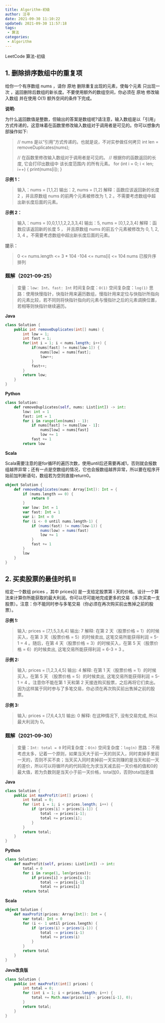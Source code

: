 ```yaml
---
title: Algorithm-初级
author: 汪寻
date: 2021-09-30 11:10:22
updated: 2021-09-30 11:57:18
tags:
 - 算法
categories:
 - Algorithm
---
```


LeetCode 算法-初级

<!-- more -->

## 1. 删除排序数组中的重复项

给你一个有序数组 nums ，请你 原地 删除重复出现的元素，使每个元素 只出现一次 ，返回删除后数组的新长度。不要使用额外的数组空间，你必须在 原地 修改输入数组 并在使用 O(1) 额外空间的条件下完成。

 **说明:**

为什么返回数值是整数，但输出的答案是数组呢?请注意，输入数组是以「引用」方式传递的，这意味着在函数里修改输入数组对于调用者是可见的。你可以想象内部操作如下:

> // nums 是以“引用”方式传递的。也就是说，不对实参做任何拷贝
> int len = removeDuplicates(nums);
>
> // 在函数里修改输入数组对于调用者是可见的。
> // 根据你的函数返回的长度, 它会打印出数组中 该长度范围内 的所有元素。
> for (int i = 0; i < len; i++) {
>     print(nums[i]);
> }

**示例 1：**

> 输入：nums = [1,1,2]
> 输出：2, nums = [1,2]
> 解释：函数应该返回新的长度 2 ，并且原数组 nums 的前两个元素被修改为 1, 2 。不需要考虑数组中超出新长度后面的元素。

**示例 2：**

> 输入：nums = [0,0,1,1,1,2,2,3,3,4]
> 输出：5, nums = [0,1,2,3,4]
> 解释：函数应该返回新的长度 5 ， 并且原数组 nums 的前五个元素被修改为 0, 1, 2, 3, 4 。不需要考虑数组中超出新长度后面的元素。


提示：

> 0 <= nums.length <= 3 * 104
> -104 <= nums[i] <= 104
> nums 已按升序排列

### 题解（2021-09-25）

> 变量：`low: Int`、`fast: Int`
> 时间复杂度：`O(1)`
> 空间复杂度：`log(1)`
> 思路：使用快慢指针，快指针用来遍历数组，慢指针用来定位与快指针所指向的元素比较，若不同则将快指针指向的元素与慢指针之后的元素调换位置，若相等则快指针继续遍历。

**Java**

```java
class Solution {
    public int removeDuplicates(int[] nums) {
        int low = 1;
        int fast = 1;
        for(int i = 1; i < nums.length; i++) {
            if(nums[fast] != nums[low-1]) {
                nums[low] = nums[fast];
                low++;
            }
            fast++;
        }
        return low;
    }
}
```
**Python**

```python
class Solution:
    def removeDuplicates(self, nums: List[int]) -> int:
        low: int = 1
        fast: int = 1
        for i in range(len(nums) - 1):
            if nums[fast] != nums[low - 1]:
                nums[low] = nums[fast]
                low += 1
            fast += 1
        return low
```
**Scala**

Scala需要注意的是for循环的遍历次数，使用until后还需要再减1，否则就会报数组越界异常；还有一点是空数组的情况，它也会报数组越界异常，所以要在程序开始前加判断语句，数组若为空则直接return0。
```scala
object Solution {
    def removeDuplicates(nums: Array[Int]): Int = {
        if (nums.length == 0) {
            return 0
        }
        var low: Int = 1
        var fast: Int = 1
        var i: Int = 0
        for (i <- 0 until nums.length-1) {
            if (nums(fast) != nums(low-1)) {
                nums(low) = nums(fast)
                low += 1
            }
            fast += 1
        }
        low
    }
}
```

## 2. 买卖股票的最佳时机 II

给定一个数组 prices ，其中 prices[i] 是一支给定股票第 i 天的价格。设计一个算法来计算你所能获取的最大利润。你可以尽可能地完成更多的交易（多次买卖一支股票）。注意：你不能同时参与多笔交易（你必须在再次购买前出售掉之前的股票）。

**示例 1:**

> 输入: prices = [7,1,5,3,6,4]
> 输出: 7
> 解释: 在第 2 天（股票价格 = 1）的时候买入，在第 3 天（股票价格 = 5）的时候卖出, 这笔交易所能获得利润 = 5-1 = 4 。随后，在第 4 天（股票价格 = 3）的时候买入，在第 5 天（股票价格 = 6）的时候卖出, 这笔交易所能获得利润 = 6-3 = 3 。

**示例 2:**

> 输入: prices = [1,2,3,4,5]
> 输出: 4
> 解释: 在第 1 天（股票价格 = 1）的时候买入，在第 5 天 （股票价格 = 5）的时候卖出, 这笔交易所能获得利润 = 5-1 = 4 。注意你不能在第 1 天和第 2 天接连购买股票，之后再将它们卖出。因为这样属于同时参与了多笔交易，你必须在再次购买前出售掉之前的股票。

**示例 3:**

> 输入: prices = [7,6,4,3,1]
> 输出: 0
> 解释: 在这种情况下, 没有交易完成, 所以最大利润为 0。

### 题解（2021-09-30）

> 变量：`Int: total = 0`
> 时间复杂度：`O(n)`
> 空间复杂度：`log(n)`
> 思路：不用考虑太多，记着一个原则，如果当天大于前一天的则买入，同时卖掉手里前一天的，否则不买不卖；当天买入同时卖掉前一天实则赚的是当天和前一天的差价，所以可以将循环内的代码简化为求当天减去前一天价格的值和0的最大值，若为负数则是当天小于前一天价格，total加0，否则total加差值

**Java**

```java
class Solution {
    public int maxProfit(int[] prices) {
        int total = 0;
        for (int i = 1; i < prices.length; i++) {
            if (prices[i] > prices[i-1]) {
                total -= prices[i-1];
                total += prices[i];
            }
        }
        return total;
    }
}
```

**Python**

```python
class Solution:
    def maxProfit(self, prices: List[int]) -> int:
        total = 0
        for i in range(1, len(prices)):
            if prices[i] > prices[i-1]:
                total -= prices[i-1]
                total += prices[i]
        return total
```

**Scala**

```scala
object Solution {
    def maxProfit(prices: Array[Int]): Int = {
        var total: Int = 0
        for (i <- 1 until prices.length) {
            if (prices(i) > prices(i-1)) {
                total -= prices(i-1)
                total += prices(i)
            }
        }
        return total
    }
}
```

**Java改良版**

```java
class Solution {
    public int maxProfit(int[] prices) {
        int total = 0;
        for (int i = 1; i < prices.length; i++) {
            total += Math.max(prices[i] - prices[i-1], 0);
        }
        return total;
    }
}
```

